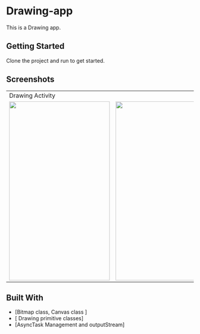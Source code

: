 # Drawing-app
This is a Drawing app. 


## Getting Started

Clone the project and run to get started.

## Screenshots

<table>
  <tr>
     <td>Drawing Activity</td>
     <td></td>
  
   
  </tr>
  <tr>
    <td><img src="https://user-images.githubusercontent.com/71267021/110363423-8e763e00-8068-11eb-8ab5-d8f097d7b849.jpg" width=270 height=480></td>
    <td><img src="https://user-images.githubusercontent.com/71267021/110363844-11979400-8069-11eb-9bd1-13f80a6d1de6.jpg" width=270 height=480></td>
  
  
  </tr>
 </table>










## Built With
* [Bitmap class, Canvas class ]
* [ Drawing primitive classes]
* [AsyncTask Management and  outputStream]













